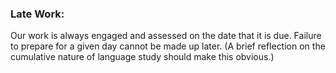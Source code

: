 ### Late Work:

Our work is always engaged and assessed on the date that it is due. Failure to prepare for a given day cannot be made up later. (A brief reflection on the cumulative nature of language study should make this obvious.)

